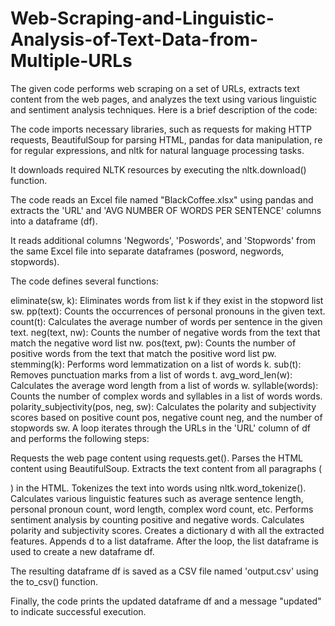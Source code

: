 # Web-Scraping-and-Linguistic-Analysis-of-Text-Data-from-Multiple-URLs
The given code performs web scraping on a set of URLs, extracts text content from the web pages, and analyzes the text using various linguistic and sentiment analysis techniques. Here is a brief description of the code:

The code imports necessary libraries, such as requests for making HTTP requests, BeautifulSoup for parsing HTML, pandas for data manipulation, re for regular expressions, and nltk for natural language processing tasks.

It downloads required NLTK resources by executing the nltk.download() function.

The code reads an Excel file named "BlackCoffee.xlsx" using pandas and extracts the 'URL' and 'AVG NUMBER OF WORDS PER SENTENCE' columns into a dataframe (df).

It reads additional columns 'Negwords', 'Poswords', and 'Stopwords' from the same Excel file into separate dataframes (posword, negwords, stopwords).

The code defines several functions:

eliminate(sw, k): Eliminates words from list k if they exist in the stopword list sw.
pp(text): Counts the occurrences of personal pronouns in the given text.
count(t): Calculates the average number of words per sentence in the given text.
neg(text, nw): Counts the number of negative words from the text that match the negative word list nw.
pos(text, pw): Counts the number of positive words from the text that match the positive word list pw.
stemming(k): Performs word lemmatization on a list of words k.
sub(t): Removes punctuation marks from a list of words t.
avg_word_len(w): Calculates the average word length from a list of words w.
syllable(words): Counts the number of complex words and syllables in a list of words words.
polarity_subjectivity(pos, neg, sw): Calculates the polarity and subjectivity scores based on positive count pos, negative count neg, and the number of stopwords sw.
A loop iterates through the URLs in the 'URL' column of df and performs the following steps:

Requests the web page content using requests.get().
Parses the HTML content using BeautifulSoup.
Extracts the text content from all paragraphs (<p>) in the HTML.
Tokenizes the text into words using nltk.word_tokenize().
Calculates various linguistic features such as average sentence length, personal pronoun count, word length, complex word count, etc.
Performs sentiment analysis by counting positive and negative words.
Calculates polarity and subjectivity scores.
Creates a dictionary d with all the extracted features.
Appends d to a list dataframe.
After the loop, the list dataframe is used to create a new dataframe df.

The resulting dataframe df is saved as a CSV file named 'output.csv' using the to_csv() function.

Finally, the code prints the updated dataframe df and a message "updated" to indicate successful execution.
